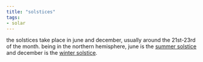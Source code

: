 ```yaml
---
title: "solstices"
tags:
- solar
---
```


the solstices take place in june and december, usually around the 21st-23rd of the month. being in the northern hemisphere, june is the [summer solstice](summer%20solstice.md) and december is the [winter solstice](winter%20solstice.md).